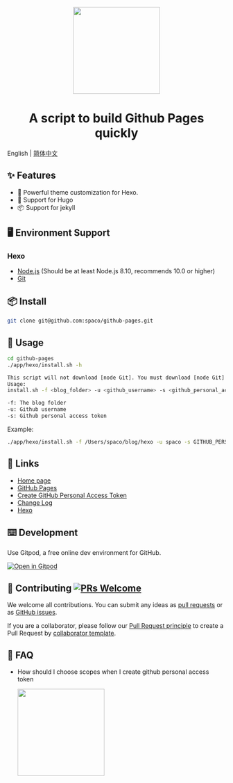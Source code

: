 <p align="center">
    <img width="200" src="https://github.com/spaco/github-pages/blob/master/doc/github_pages.png?raw=true">
</p>

<h1 align="center">A script to build Github Pages quickly </h1>

English | [简体中文](./README-zh_CN.md)

## ✨ Features

- 🎨 Powerful theme customization for Hexo.
- 🌈 Support for Hugo
- 📦 Support for jekyll

## 🖥 Environment Support

### Hexo
- [Node.js](http://nodejs.org/) (Should be at least Node.js 8.10, recommends 10.0 or higher)
- [Git](http://git-scm.com/)

## 📦 Install

```bash
git clone git@github.com:spaco/github-pages.git
```

## 🔨 Usage

```bash
cd github-pages
./app/hexo/install.sh -h
```

```bash
This script will not download [node Git]. You must download [node Git] yourself. Then use this script to install
Usage: 
install.sh -f <blog_folder> -u <github_username> -s <github_personal_access_token> 

-f: The blog folder
-u: Github username
-s: Github personal access token
```

Example:

```bash
./app/hexo/install.sh -f /Users/spaco/blog/hexo -u spaco -s GITHUB_PERSONAL_ACCESS_TOKEN
```

## 🔗 Links

- [Home page]()
- [GitHub Pages](https://help.github.com/en/github/working-with-github-pages)
- [Create GitHub Personal Access Token](https://help.github.com/en/enterprise/2.20/user/github/authenticating-to-github/creating-a-personal-access-token-for-the-command-line)
- [Change Log](CHANGELOG.en-US.md)
- [Hexo](https://hexo.io/docs/index.html)

## ⌨️ Development

Use Gitpod, a free online dev environment for GitHub.

[![Open in Gitpod](https://gitpod.io/button/open-in-gitpod.svg)](https://gitpod.io/#https://github.com/spaco/github-pages)

## 🤝 Contributing [![PRs Welcome](https://img.shields.io/badge/PRs-welcome-brightgreen.svg?style=flat-square)](http://makeapullrequest.com)

We welcome all contributions. You can submit any ideas as [pull requests](https://github.com/spaco/github-pages/pulls) or as [GitHub issues](https://github.com/spaco/github-pages/issues). 

If you are a collaborator, please follow our [Pull Request principle](https://github.com/spaco/github-pages/wiki/PR-principle) to create a Pull Request by [collaborator template](https://github.com/spaco/github-pages/compare?expand=1&template=collaborator.md).

## 🤔️ FAQ
- How should I choose scopes when I create github personal access token

    <p>
        <img width="200" src="https://github.com/spaco/github-pages/blob/master/doc/github_personal_access_token_scopes.png?raw=true">
    </p>